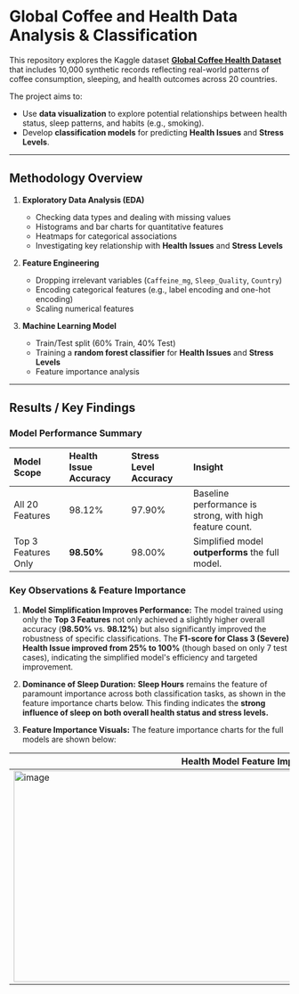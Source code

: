 # Global Coffee and Health Data Analysis & Classification

This repository explores the Kaggle dataset [**Global Coffee Health Dataset**](https://www.kaggle.com/datasets/uom190346a/global-coffee-health-dataset) that includes 10,000 synthetic records reflecting real-world patterns of coffee consumption, sleeping, and health outcomes across 20 countries.  

The project aims to:  
- Use **data visualization** to explore potential relationships between health status, sleep patterns, and habits (e.g., smoking).
- Develop **classification models** for predicting **Health Issues** and **Stress Levels**.

---

## Methodology Overview
1. **Exploratory Data Analysis (EDA)**
   - Checking data types and dealing with missing values
   - Histograms and bar charts for quantitative features
   - Heatmaps for categorical associations
   - Investigating key relationship with **Health Issues** and **Stress Levels**

2. **Feature Engineering**
   - Dropping irrelevant variables (`Caffeine_mg`, `Sleep_Quality`, `Country`) 
   - Encoding categorical features (e.g., label encoding and one-hot encoding)
   - Scaling numerical features

3. **Machine Learning Model**
   - Train/Test split (60% Train, 40% Test)
   - Training a **random forest classifier** for **Health Issues** and **Stress Levels**
   - Feature importance analysis

---

## Results / Key Findings
### Model Performance Summary

| Model Scope | Health Issue Accuracy | Stress Level Accuracy | Insight |
| :--- | :--- | :--- | :--- |
| All 20 Features | 98.12% | 97.90% | Baseline performance is strong, with high feature count. |
| Top 3 Features Only | **98.50%** | 98.00% | Simplified model **outperforms** the full model. |

### Key Observations & Feature Importance

1.  **Model Simplification Improves Performance:**
    The model trained using only the **Top 3 Features** not only achieved a slightly higher overall accuracy (**98.50%** vs. **98.12%**) but also significantly improved the robustness of specific classifications. The **F1-score for Class 3 (Severe) Health Issue improved from 25% to 100%** (though based on only 7 test cases), indicating the simplified model's efficiency and targeted improvement.

2.  **Dominance of Sleep Duration:**
    **Sleep Hours** remains the feature of paramount importance across both classification tasks, as shown in the feature importance charts below. This finding indicates the **strong influence of sleep on both overall health status and stress levels.**

3.  **Feature Importance Visuals:**
    The feature importance charts for the full models are shown below:

| Health Model Feature Importance | Stress Model Feature Importance |
| ------------ | ------------ |
| <img width="865" height="379" alt="image" src="https://github.com/user-attachments/assets/54940cc2-ee3d-407b-8457-28f67500c405" /> | <img width="856" height="379" alt="image" src="https://github.com/user-attachments/assets/9a653db7-7975-4893-96e7-98f4208dc4d1" /> |
